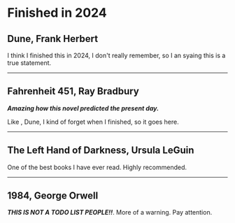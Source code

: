 # Finished in 2024

## **Dune**, Frank Herbert

I think I finished this in 2024, I don't really remember, so I an syaing this is
a true statement.

---

## **Fahrenheit 451**, Ray Bradbury

***Amazing how this novel predicted the present day.***

Like , Dune, I kind of forget when I finished, so it goes here.

---

## **The Left Hand of Darkness**, Ursula LeGuin

One of the best books I have ever read. Highly recommended.

---

## **1984**, George Orwell

***THIS IS NOT A TODO LIST PEOPLE!!***. More of a warning. Pay attention.
